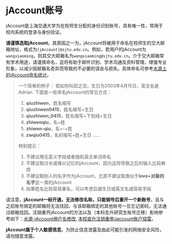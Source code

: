 # jAccount账号

jAccount是上海交通大学为在校师生分配的身份识别账号，具有唯一性，常用于校内系统的登录与身份验证。

**请谨慎选取jAccount**。其原因之一为，jAccount将被用于命名在校师生的交大邮箱地址，格式为`[jAccount]@sjtu.edu.cn`。例如，若用户的jAccount为`wangxiaoming`，则其交大邮箱名为`wangxiaoming@sjtu.edu.cn`。介于交大邮箱常有学术用途，请谨慎命名，这将有助于邮件识别、学术沟通及资料管理，增强专业形象，以减少因邮箱名奇异而导致的不必要的误会与损失。具体命名可参考[水源上的jAccount命名统计](https://shuiyuan.sjtu.edu.cn/t/topic/278318)。

> 一个简单的例子：
> 假如你叫邱之汶，生日为2003年4月15日，英文名是Adrian. 下面是一些命名jAccount的常见方式：
> 1. **qiuzhiwen**，姓名缩写
> 2. **qiuzhiwen0415**，姓名缩写+生日
> 2. **qiuzhiwen_0415**，姓名缩写+下划线+生日
> 3. **zhiwenqiu**，名+姓
> 4. **zhiwen-qiu**，名+-+姓
> 5. **zwqiu0415**，名的缩写+姓+生日
> ......
>
> 特别提示：
> 1. 不建议用无意义字段或者随机英文单词命名
> 2. 不建议取过长或难以记忆的jAccount，因为这将导致之后的输入比较麻烦
> 3. 不建议取别人的名字作为jAccount，尤其不建议取类似于**love+对象的名字**这一类的jAccount
> 4. 如果姓名比较容易重名，可以考虑后缀生日或英文名或简易字段

请注意，**jAccount一经开通，无法修改名称，只能销号后重开一个新账号**，且与之前账号绑定的邮箱将无法找回，与该邮箱绑定的其他账号一旦忘记密码，无法通过邮箱找回。注销重开jAccount的方法以及（本科生升研究生账号迁移）影响参考如下：[水源-jAccount用户名修改](https://shuiyuan.sjtu.edu.cn/t/topic/176353), [本校直升注销重申Jaccount账户探雷](https://shuiyuan.sjtu.edu.cn/t/topic/399448)。

**jAccount属于个人敏感信息**。为防止信息泄露及由此可能引发的网络安全风险，请勿随意泄露。
